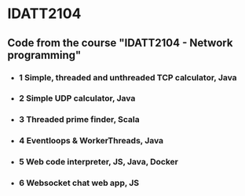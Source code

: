 # IDATT2104
## Code from the course "IDATT2104 - Network programming"

- ### 1 Simple, threaded and unthreaded TCP calculator, Java
- ### 2 Simple UDP calculator, Java
- ### 3 Threaded prime finder, Scala
- ### 4 Eventloops & WorkerThreads, Java
- ### 5 Web code interpreter, JS, Java, Docker
- ### 6 Websocket chat web app, JS
